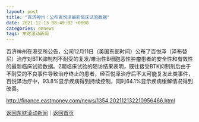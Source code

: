```yaml
---
layout: post
title: "百济神州：公布百悦泽最新临床试验数据"
date: 2021-12-13 08:49:02 +0800
categories: emnews
tags: 东财滚动新闻
---
```


百济神州在港交所公告，公司12月11日（美国东部时间）公布了百悦泽（泽布替尼）治疗对BTK抑制剂不耐受的复发/难治性B细胞恶性肿瘤患者的安全性和有效性的最新临床试验数据。2期临床试验的随访结果表明，既往接受BTK抑制剂后由于不耐受的不良事件导致治疗终止的患者，经百悦泽治疗后不太可能复发此类事件，百悦泽治疗中，93.8%显示疾病得到持续控制，同时64.1%显示疾病缓解情况得到改善。

<http://finance.eastmoney.com/news/1354,202112132210956466.html>

[返回东财滚动新闻](//finews.withounder.com/emnews/)｜[返回首页](//finews.withounder.com/)